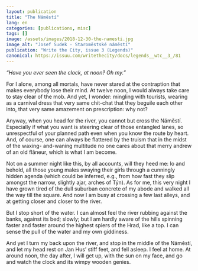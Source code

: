 ```yaml
---
layout: publication
title: "The Náměstí"
lang: en
categories: [publications, misc]
tags: []
image: /assets/images/2018-12-30-the-namesti.jpg
image_alt: "Josef Sudek - Staroměstské náměstí"
publication: "Write the City, issue 3 (Legends)"
canonical: https://issuu.com/writethecity/docs/legends__wtc__3_/81
---
```


*“Have you ever seen the clock, at noon? Oh my.”*

For I alone, among all mortals, have never stared at the contraption that makes everybody lose their mind.
At twelve noon, I would always take care to stay clear of the mob. And yet, I wonder: mingling with tourists,
wearing as a carnival dress that very same chit-chat that they beguile each other into, that very same
amazement on prescription: why not?

Anyway, when you head for the river, you cannot but cross the Náměstí. Especially if what you want is
steering clear of those entangled lanes, so unrespectful of your planned path even when you know the
route by heart. And, of course, one can always be flattered by the truism that in the midst of the waxing-
and-waning multitude no one cares about that merry andrew of an old flâneur, which is what I am become.

Not on a summer night like this, by all accounts, will they heed me: lo and behold, all those young males
swaying their girls through a cunningly hidden agenda (which could be inferred, e.g., from how fast they
slip amongst the narrow, slightly ajar, arches of Týn). As for me, this very night I have grown tired of the
dull suburban concrete of my abode and walked all the way till the square. And now I am busy at crossing a
few last alleys, and at getting closer and closer to the river.

But I stop short of the water. I can almost feel the river rubbing against the banks, against its bed; slowly;
but I am hardly aware of the hills spinning faster and faster around the highest spiers of the Hrad, like a top.
I can sense the pull of the water and my own giddiness.

And yet I turn my back upon the river, and stop in the middle of the Náměstí, and let my head rest on Jan
Hus’ stiff feet, and fell asleep. I feel at home. At around noon, the day after, I will get up, with the sun on
my face, and go and watch the clock and its wimpy wooden genies.
